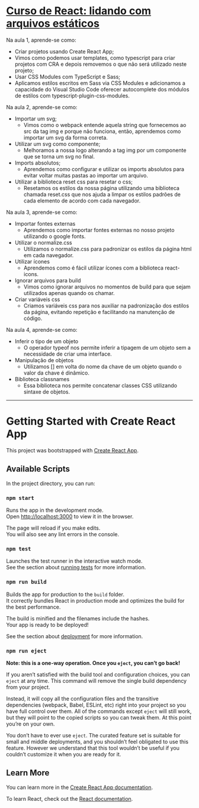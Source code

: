 # [Curso de React: lidando com arquivos estáticos](https://cursos.alura.com.br/course/react-arquivos-estaticos)

Na aula 1, aprende-se como:
* Criar projetos usando Create React App;
* Vimos como podemos usar templates, como typescript para criar projetos com CRA e depois removemos o que não será utilizado neste projeto;
* Usar CSS Modules com TypeScript e Sass;
* Aplicamos estilos escritos em Sass via CSS Modules e adicionamos a capacidade do Visual Studio Code oferecer autocomplete dos módulos de estilos com typescript-plugin-css-modules.

Na aula 2, aprende-se como:
* Importar um svg;
    * Vimos como o webpack entende aquela string que fornecemos ao src da tag img e porque não funciona, então, aprendemos como importar um svg da forma correta.
* Utilizar um svg como componente;
    * Melhoramos a nossa logo alterando a tag img por um componente que se torna um svg no final.
* Imports absolutos;
    * Aprendemos como configurar e utilizar os imports absolutos para evitar voltar muitas pastas ao importar um arquivo.
* Utilizar a biblioteca reset css para resetar o css;
    * Resetamos os estilos da nossa página utilizando uma biblioteca chamada reset.css que nos ajuda a limpar os estilos padrões de cada elemento de acordo com cada navegador.

Na aula 3, aprende-se como:
* Importar fontes externas
    * Aprendemos como importar fontes externas no nosso projeto utilizando o google fonts.
* Utilizar o normalize.css
    * Utilizamos o normalize.css para padronizar os estilos da página html em cada navegador.
* Utilizar ícones
    * Aprendemos como é fácil utilizar ícones com a biblioteca react-icons.
* Ignorar arquivos para build
    * Vimos como ignorar arquivos no momentos de build para que sejam utilizados apenas quando os chamar.
* Criar variáveis css
    * Criamos variáveis css para nos auxiliar na padronização dos estilos da página, evitando repetição e facilitando na manutenção de código.

Na aula 4, aprende-se como:
* Inferir o tipo de um objeto
    * O operador typeof nos permite inferir a tipagem de um objeto sem a necessidade de criar uma interface.
* Manipulação de objetos
    * Utilizamos [] em volta do nome da chave de um objeto quando o valor da chave é dinâmico.
* Biblioteca classnames
    * Essa biblioteca nos permite concatenar classes CSS utilizando sintaxe de objetos.

---
# Getting Started with Create React App

This project was bootstrapped with [Create React App](https://github.com/facebook/create-react-app).

## Available Scripts

In the project directory, you can run:

### `npm start`

Runs the app in the development mode.\
Open [http://localhost:3000](http://localhost:3000) to view it in the browser.

The page will reload if you make edits.\
You will also see any lint errors in the console.

### `npm test`

Launches the test runner in the interactive watch mode.\
See the section about [running tests](https://facebook.github.io/create-react-app/docs/running-tests) for more information.

### `npm run build`

Builds the app for production to the `build` folder.\
It correctly bundles React in production mode and optimizes the build for the best performance.

The build is minified and the filenames include the hashes.\
Your app is ready to be deployed!

See the section about [deployment](https://facebook.github.io/create-react-app/docs/deployment) for more information.

### `npm run eject`

**Note: this is a one-way operation. Once you `eject`, you can’t go back!**

If you aren’t satisfied with the build tool and configuration choices, you can `eject` at any time. This command will remove the single build dependency from your project.

Instead, it will copy all the configuration files and the transitive dependencies (webpack, Babel, ESLint, etc) right into your project so you have full control over them. All of the commands except `eject` will still work, but they will point to the copied scripts so you can tweak them. At this point you’re on your own.

You don’t have to ever use `eject`. The curated feature set is suitable for small and middle deployments, and you shouldn’t feel obligated to use this feature. However we understand that this tool wouldn’t be useful if you couldn’t customize it when you are ready for it.

## Learn More

You can learn more in the [Create React App documentation](https://facebook.github.io/create-react-app/docs/getting-started).

To learn React, check out the [React documentation](https://reactjs.org/).
